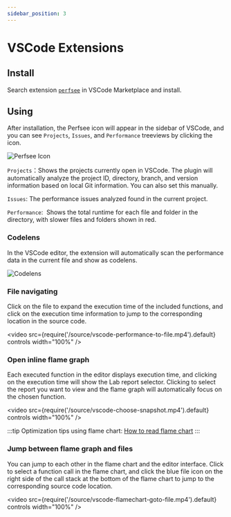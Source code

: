 ```yaml
---
sidebar_position: 3
---
```


# VSCode Extensions

## Install

Search extension [`perfsee`](https://marketplace.visualstudio.com/items?itemName=perfsee.perfsee-vscode) in VSCode Marketplace and install.

## Using

After installation, the Perfsee icon will appear in the sidebar of VSCode, and you can see `Projects`, `Issues`, and `Performance` treeviews by clicking the icon.

![Perfsee Icon](/source/vscode-icon.png)

`Projects`：Shows the projects currently open in VSCode. The plugin will automatically analyze the project ID, directory, branch, and version information based on local Git information. You can also set this manually.

`Issues`: The performance issues analyzed found in the current project.

`Performance`:  Shows the total runtime for each file and folder in the directory, with slower files and folders shown in red.

### Codelens

In the VSCode editor, the extension will automatically scan the performance data in the current file and show as codelens.

![Codelens](/source/vscode-codelens.png)

### File navigating

Click on the file to expand the execution time of the included functions, and click on the execution time information to jump to the corresponding location in the source code.

<video src={require('/source/vscode-performance-to-file.mp4').default} controls width="100%" />

### Open inline flame graph

Each executed function in the editor displays execution time, and clicking on the execution time will show the Lab report selector. Clicking to select the report you want to view and the flame graph will automatically focus on the chosen function.

<video src={require('/source/vscode-choose-snapshot.mp4').default} controls width="100%" />

:::tip
Optimization tips using flame chart: [How to read flame chart](./flamechart)
:::

### Jump between flame graph and files

You can jump to each other in the flame chart and the editor interface. Click to select a function call in the flame chart, and click the blue file icon on the right side of the call stack at the bottom of the flame chart to jump to the corresponding source code location.

<video src={require('/source/vscode-flamechart-goto-file.mp4').default} controls width="100%" />
